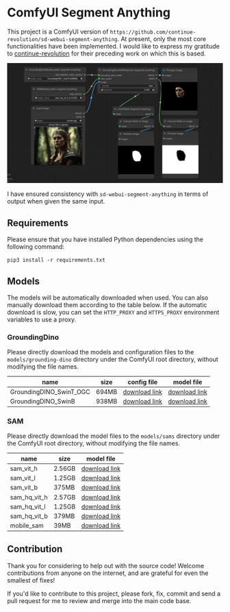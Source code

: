 # ComfyUI Segment Anything

This project is a ComfyUI version of
`https://github.com/continue-revolution/sd-webui-segment-anything`. At present, only the most core functionalities have been implemented. I would like to express my gratitude to [continue-revolution](https://github.com/continue-revolution) for their preceding work on which this is based.

![example](./docs/images/example.jpg)

I have ensured consistency with `sd-webui-segment-anything` in terms of output when given the same input.

## Requirements

Please ensure that you have installed Python dependencies using the following command:
```
pip3 install -r requirements.txt
```

## Models

The models will be automatically downloaded when used. You can also manually download them according to the table below. If the automatic download is slow, you can set the `HTTP_PROXY` and `HTTPS_PROXY` environment variables to use a proxy.

### GroundingDino

Please directly download the models and configuration files to the `models/grounding-dino` directory under the ComfyUI root directory, without modifying the file names.

| name | size | config file | model file |  
|-|-|-|-|
| GroundingDINO_SwinT_OGC | 694MB | [download link](https://huggingface.co/ShilongLiu/GroundingDINO/resolve/main/GroundingDINO_SwinT_OGC.cfg.py) | [download link](https://huggingface.co/ShilongLiu/GroundingDINO/resolve/main/groundingdino_swint_ogc.pth) |
| GroundingDINO_SwinB | 938MB | [download link](https://huggingface.co/ShilongLiu/GroundingDINO/resolve/main/GroundingDINO_SwinB.cfg.py) | [download link](https://huggingface.co/ShilongLiu/GroundingDINO/resolve/main/groundingdino_swinb_cogcoor.pth) |

### SAM

Please directly download the model files to the `models/sams` directory under the ComfyUI root directory, without modifying the file names.

| name | size | model file |
|-|-|-|  
| sam_vit_h | 2.56GB |[download link](https://dl.fbaipublicfiles.com/segment_anything/sam_vit_h_4b8939.pth) |
| sam_vit_l | 1.25GB |[download link](https://dl.fbaipublicfiles.com/segment_anything/sam_vit_l_0b3195.pth) |
| sam_vit_b | 375MB |[download link](https://dl.fbaipublicfiles.com/segment_anything/sam_vit_b_01ec64.pth) |  
| sam_hq_vit_h | 2.57GB |[download link](https://huggingface.co/lkeab/hq-sam/resolve/main/sam_hq_vit_h.pth) |
| sam_hq_vit_l | 1.25GB |[download link](https://huggingface.co/lkeab/hq-sam/resolve/main/sam_hq_vit_l.pth) |
| sam_hq_vit_b | 379MB |[download link](https://huggingface.co/lkeab/hq-sam/resolve/main/sam_hq_vit_b.pth) |
| mobile_sam | 39MB |[download link](https://github.com/ChaoningZhang/MobileSAM/blob/master/weights/mobile_sam.pt) |


## Contribution

Thank you for considering to help out with the source code! Welcome contributions from anyone on the internet, and are grateful for even the smallest of fixes!

If you'd like to contribute to this project, please fork, fix, commit and send a pull request for me to review and merge into the main code base.